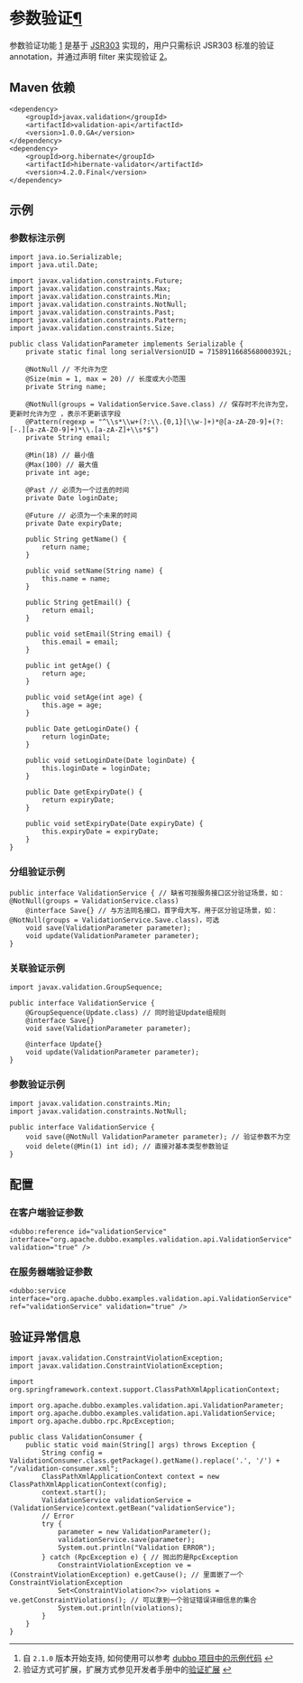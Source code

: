 # 参数验证[¶](http://dubbo.apache.org/zh-cn/docs/2.7/user/demos/parameter-validation/#_1)

参数验证功能 [1](http://dubbo.apache.org/zh-cn/docs/2.7/user/demos/parameter-validation/#fn:1) 是基于 [JSR303](https://jcp.org/en/jsr/detail?id=303) 实现的，用户只需标识 JSR303 标准的验证 annotation，并通过声明 filter 来实现验证 [2](http://dubbo.apache.org/zh-cn/docs/2.7/user/demos/parameter-validation/#fn:2)。

## Maven 依赖

```
<dependency>
    <groupId>javax.validation</groupId>
    <artifactId>validation-api</artifactId>
    <version>1.0.0.GA</version>
</dependency>
<dependency>
    <groupId>org.hibernate</groupId>
    <artifactId>hibernate-validator</artifactId>
    <version>4.2.0.Final</version>
</dependency>
```

## 示例

### 参数标注示例

```
import java.io.Serializable;
import java.util.Date;

import javax.validation.constraints.Future;
import javax.validation.constraints.Max;
import javax.validation.constraints.Min;
import javax.validation.constraints.NotNull;
import javax.validation.constraints.Past;
import javax.validation.constraints.Pattern;
import javax.validation.constraints.Size;

public class ValidationParameter implements Serializable {
    private static final long serialVersionUID = 7158911668568000392L;

    @NotNull // 不允许为空
    @Size(min = 1, max = 20) // 长度或大小范围
    private String name;

    @NotNull(groups = ValidationService.Save.class) // 保存时不允许为空，更新时允许为空 ，表示不更新该字段
    @Pattern(regexp = "^\\s*\\w+(?:\\.{0,1}[\\w-]+)*@[a-zA-Z0-9]+(?:[-.][a-zA-Z0-9]+)*\\.[a-zA-Z]+\\s*$")
    private String email;

    @Min(18) // 最小值
    @Max(100) // 最大值
    private int age;

    @Past // 必须为一个过去的时间
    private Date loginDate;

    @Future // 必须为一个未来的时间
    private Date expiryDate;

    public String getName() {
        return name;
    }

    public void setName(String name) {
        this.name = name;
    }

    public String getEmail() {
        return email;
    }

    public void setEmail(String email) {
        this.email = email;
    }

    public int getAge() {
        return age;
    }

    public void setAge(int age) {
        this.age = age;
    }

    public Date getLoginDate() {
        return loginDate;
    }

    public void setLoginDate(Date loginDate) {
        this.loginDate = loginDate;
    }

    public Date getExpiryDate() {
        return expiryDate;
    }

    public void setExpiryDate(Date expiryDate) {
        this.expiryDate = expiryDate;
    }
}
```

### 分组验证示例

```
public interface ValidationService { // 缺省可按服务接口区分验证场景，如：@NotNull(groups = ValidationService.class)   
    @interface Save{} // 与方法同名接口，首字母大写，用于区分验证场景，如：@NotNull(groups = ValidationService.Save.class)，可选
    void save(ValidationParameter parameter);
    void update(ValidationParameter parameter);
}
```

### 关联验证示例

```
import javax.validation.GroupSequence;

public interface ValidationService {   
    @GroupSequence(Update.class) // 同时验证Update组规则
    @interface Save{}
    void save(ValidationParameter parameter);

    @interface Update{} 
    void update(ValidationParameter parameter);
}
```

### 参数验证示例

```
import javax.validation.constraints.Min;
import javax.validation.constraints.NotNull;

public interface ValidationService {
    void save(@NotNull ValidationParameter parameter); // 验证参数不为空
    void delete(@Min(1) int id); // 直接对基本类型参数验证
}
```

## 配置

### 在客户端验证参数

```
<dubbo:reference id="validationService" interface="org.apache.dubbo.examples.validation.api.ValidationService" validation="true" />
```

### 在服务器端验证参数

```
<dubbo:service interface="org.apache.dubbo.examples.validation.api.ValidationService" ref="validationService" validation="true" />
```

## 验证异常信息

```
import javax.validation.ConstraintViolationException;
import javax.validation.ConstraintViolationException;

import org.springframework.context.support.ClassPathXmlApplicationContext;

import org.apache.dubbo.examples.validation.api.ValidationParameter;
import org.apache.dubbo.examples.validation.api.ValidationService;
import org.apache.dubbo.rpc.RpcException;

public class ValidationConsumer {   
    public static void main(String[] args) throws Exception {
        String config = ValidationConsumer.class.getPackage().getName().replace('.', '/') + "/validation-consumer.xml";
        ClassPathXmlApplicationContext context = new ClassPathXmlApplicationContext(config);
        context.start();
        ValidationService validationService = (ValidationService)context.getBean("validationService");
        // Error
        try {
            parameter = new ValidationParameter();
            validationService.save(parameter);
            System.out.println("Validation ERROR");
        } catch (RpcException e) { // 抛出的是RpcException
            ConstraintViolationException ve = (ConstraintViolationException) e.getCause(); // 里面嵌了一个ConstraintViolationException
            Set<ConstraintViolation<?>> violations = ve.getConstraintViolations(); // 可以拿到一个验证错误详细信息的集合
            System.out.println(violations);
        }
    } 
}
```

------

1. 自 `2.1.0` 版本开始支持, 如何使用可以参考 [dubbo 项目中的示例代码](https://github.com/apache/dubbo-samples/tree/master/dubbo-samples-validation) [↩](http://dubbo.apache.org/zh-cn/docs/2.7/user/demos/parameter-validation/#fnref:1)
2. 验证方式可扩展，扩展方式参见开发者手册中的[验证扩展](http://dubbo.apache.org/zh-cn/docs/2.7/dev/impls/validation/) [↩](http://dubbo.apache.org/zh-cn/docs/2.7/user/demos/parameter-validation/#fnref:2)